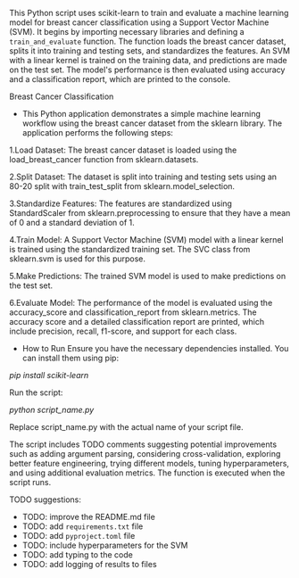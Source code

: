 This Python script uses scikit-learn to train and evaluate a machine learning model for breast cancer classification using a Support Vector Machine (SVM). It begins by importing necessary libraries and defining a `train_and_evaluate` function. The function loads the breast cancer dataset, splits it into training and testing sets, and standardizes the features. An SVM with a linear kernel is trained on the training data, and predictions are made on the test set. The model's performance is then evaluated using accuracy and a classification report, which are printed to the console. 

Breast Cancer Classification

* This Python application demonstrates a simple machine learning workflow using the breast cancer dataset from the sklearn library. The application performs the following steps:

1.Load Dataset: The breast cancer dataset is loaded using the load_breast_cancer function from sklearn.datasets.

2.Split Dataset: The dataset is split into training and testing sets using an 80-20 split with train_test_split from sklearn.model_selection.

3.Standardize Features: The features are standardized using StandardScaler from sklearn.preprocessing to ensure that they have a mean of 0 and a standard deviation of 1.

4.Train Model: A Support Vector Machine (SVM) model with a linear kernel is trained using the standardized training set. The SVC class from sklearn.svm is used for this purpose.

5.Make Predictions: The trained SVM model is used to make predictions on the test set.

6.Evaluate Model: The performance of the model is evaluated using the accuracy_score and classification_report from sklearn.metrics. The accuracy score and a detailed classification report are printed, which include precision, recall, f1-score, and support for each class.

* How to Run
Ensure you have the necessary dependencies installed. You can install them using pip:

*pip install scikit-learn*

Run the script:

*python script_name.py*

Replace script_name.py with the actual name of your script file.

The script includes TODO comments suggesting potential improvements such as adding argument parsing, considering cross-validation, exploring better feature engineering, trying different models, tuning hyperparameters, and using additional evaluation metrics. The function is executed when the script runs.

TODO suggestions:
* TODO: improve the README.md file
* TODO: add `requirements.txt` file
* TODO: add `pyproject.toml` file
* TODO: include hyperparameters for the SVM
* TODO: add typing to the code
* TODO: add logging of results to files
